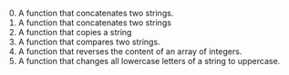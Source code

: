 0. A function that concatenates two strings.
1. A function that concatenates two strings
2. A function that copies a string
3. A function that compares two strings.
4. A function that reverses the content of an array of integers.
5. A function that changes all lowercase letters of a string to uppercase.
